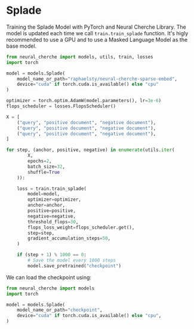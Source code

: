 # Splade

Training the Splade Model with PyTorch and Neural Cherche Library. The model is updated
each time we call `train.train_splade` function. It's higly recommended to use a GPU
and to use a Masked Language Model as the base model.

```python
from neural_cherche import models, utils, train, losses
import torch

model = models.Splade(
    model_name_or_path="raphaelsty/neural-cherche-sparse-embed",
    device="cuda" if torch.cuda.is_available() else "cpu"
)

optimizer = torch.optim.AdamW(model.parameters(), lr=3e-6)
flops_scheduler = losses.FlopsScheduler()

X = [
    ("query", "positive document", "negative document"),
    ("query", "positive document", "negative document"),
    ("query", "positive document", "negative document"),
]

for step, (anchor, positive, negative) in enumerate(utils.iter(
        X,
        epochs=2,
        batch_size=32,
        shuffle=True
    )):

    loss = train.train_splade(
        model=model,
        optimizer=optimizer,
        anchor=anchor,
        positive=positive,
        negative=negative,
        threshold_flops=30,
        flops_loss_weight=flops_scheduler.get(),
        step=step,
        gradient_accumulation_steps=50,
    )

    if (step + 1) % 1000 == 0:
        # Save the model every 1000 steps
        model.save_pretrained("checkpoint")
```

We can load the checkpoint using:

```python
from neural_cherche import models
import torch

model = models.Splade(
    model_name_or_path="checkpoint",
    device="cuda" if torch.cuda.is_available() else "cpu",
)
```